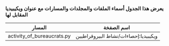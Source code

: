### يعرض هذا الجدول أسماء الملفات والمجلدات والمسارات مع عنوان ويكيبيديا المقابل لها

| المسار                     | اسم الصفخة                           |
|----------------------------|--------------------------------------|
| activity_of_bureaucrats.py | ويكيبيديا:إحصاءات/نشاط البيروقراطيين |
